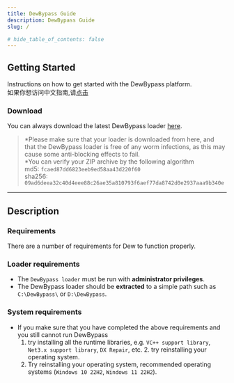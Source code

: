```yaml
---
title: DewBypass Guide
description: DewBypass Guide
slug: /

# hide_table_of_contents: false
---
```


## Getting Started
Instructions on how to get started with the DewBypass platform.  
如果你想访问中文指南,请[点击](./CN-main)
### Download
You can always download the latest DewBypass loader [here](./Download/DewLoader3.0.0.0.zip).

> *Please make sure that your loader is downloaded from here, and that the DewBypass loader is free of any worm infections, as this may cause some anti-blocking effects to fail.    
>*You can verify your ZIP archive by the following algorithm  
md5: `fcaed87dd6823eeb9ed58aa43d220f60`  
sha256: `09ad6deea32c40d4eee88c26ae35a810793f6aef77da8742d0e2937aaa9b340e`

---

## Description

### Requirements
There are a number of requirements for Dew to function properly.

### Loader requirements
- The `DewBypass loader` must be run with **administrator privileges**.
- The DewBypass loader should be **extracted** to a simple path such as `C:\DewBypass\` or `D:\DewBypass`.

### System requirements

- If you make sure that you have completed the above requirements and you still cannot run DewBypass
  1. try installing all the runtime libraries, e.g. `VC++ support library`, `Net3.x support library`, `DX Repair`, etc. 2. try reinstalling your operating system.
  2. Try reinstalling your operating system, recommended operating systems (`Windows 10 22H2`, `Windows 11 22H2`).
      
